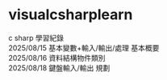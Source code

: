 # visualcsharplearn  
 c sharp  學習紀錄  
 2025/08/15 基本變數+輸入/輸出/處理  基本概要  
 2025/08/16 資料結構物件類別  
 2025/08/18 鍵盤輸入/輸出 規劃  
